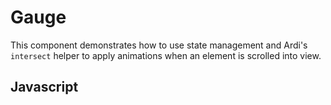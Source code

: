 # Gauge

This component demonstrates how to use state management and Ardi's `intersect` helper to apply animations when an element is scrolled into view.

<script src="/components/gauge.js" type="module"></script>

<element-story>
<script type="application/json">
	{
		"label": {"type": "text"},
		"max": {"type": "number"},
		"min": {"type": "number"},
		"step": {"type": "number"},
		"value": {"type": "number"}
	}
</script>
<ardi-gauge label="MPH" max="120" min="0" step="10" value="90"></ardi-gauge>
</element-story>

## Javascript

[](../components/gauge.js ':include')
